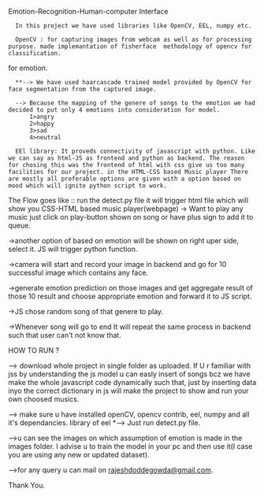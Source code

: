 Emotion-Recognition-Human-computer Interface

      In this project we have used libraries like OpenCV, EEL, numpy etc.

      OpenCV : for capturing images from webcam as well as for processing purpose. made implemantation of fisherface  methodology of opencv for classification.

 for emotion.
      
      **--> We have used haarcascade trained model provided by OpenCV for face segmentation from the captured image.

      --> Because the mapping of the genere of songs to the emotion we had decided to put only 4 emotions into consideration for model.
      	  1>angry
      	  2>happy
      	  3>sad
      	  4>neutral

      EEl library: It proveds connectivity of javascript with python. Like we can say as html-JS as frontend and python as backend. The reason for chosing this was the frontend of html with css give us too many facilities for our project. in the HTML-CSS based Music player There are mostly all preferable options are given with a option based on mood which will ignite python script to work.

The Flow goes like :: run the detect.py file it will trigger html file which will show you CSS-HTML based music player(webpage) -> Want to play any music just click on play-button shown on song or have plus sign to add it to queue.

->another option of based on emotion will be shown on right uper side, select it. JS will trigger python function.

->camera will start and record your image in backend and go for 10 successful image which contains any face.

->generate emotion prediction on those images and get aggregate result of those 10 result and choose appropriate emotion and forward it to JS script.

->JS chose random song of that genere to play.

->Whenever song will go to end It will repeat the same process in backend such that user can't not know that.

HOW TO RUN ?

--> download whole project in single folder as uploaded. If U r familiar with jss by understanding the js model u can easly insert of songs bcz we have make the whole javascript code dynamically such that, just by inserting data inyo the correct dictionary in js will make the project to show and run your own choosed musics.

--> make sure u have installed openCV, opencv contrib, eel, numpy and all it's dependancies.
library of eel 
*--> Just run detect.py file.

-->u can see the images on which assumption of emotion is made in the images folder.
   I advise u to train the model in your pc and then use it(I case you are using any new or updated dataset).
   
-->for any query u can mail on rajeshdoddegowda@gmail.com.


Thank You.
